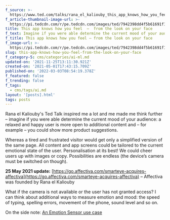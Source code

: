 ```yaml
---
f_source: >-
  https://www.ted.com/talks/rana_el_kaliouby_this_app_knows_how_you_feel_from_the_look_on_your_face/transcript?language=en
f_article-thumbnail-image-url: >-
  https://pi.tedcdn.com/r/pe.tedcdn.com/images/ted/7942398dd4f5b61691f12872b6e787cf53dec95f_2880x1620.jpg?quality=89&w=600
title: This app knows how you feel  –  from the look on your face
f_text: Imagine if you were able determine the current mood of your audience
f_title: This app knows how you feel – from the look on your face
f_image-url: >-
  https://pi.tedcdn.com/r/pe.tedcdn.com/images/ted/7942398dd4f5b61691f12872b6e787cf53dec95f_2880x1620.jpg?quality=89&w=600
slug: this-app-knows-how-you-feel-from-the-look-on-your-face
f_category-5: cms/categories/ai-ml.md
updated-on: '2021-11-25T13:11:30.921Z'
created-on: '2021-05-01T17:43:15.709Z'
published-on: '2022-03-03T08:54:19.378Z'
f_featured: false
f_trending: false
f_tags:
  - cms/tags/ai.md
layout: '[posts].html'
tags: posts
---
```


Rana el Kaliouby's Ted Talk inspired me a lot and me made me think further – imagine if you were able determine the current mood of your audience: a relaxed and happy user is more open to additional content and – for example – you could show more product suggestions.

Whereas a tired and frustrated visitor would get only a simplified version of the same page. All content and app screens could be tailored to the current emotional state of the user. Personalisation at its best! We could cheer users up with images or copy. Possibilities are endless (the device’s camera must be switched on though).

‍**25 May 2021 update:** [https://go.affectiva.com/smarteye-acquires-affectiva](https://go.affectiva.com/smarteye-acquires-affectiva) – Affectiva was founded by Rana el Kaliouby

What if the camera is not available or the user has not granted access? I can think about additional ways to measure emotion and mood: the speed of typing, spelling errors, movement of the phone, sound level and so on.

On the side note: [An Emotion Sensor use case](https://www.technologyreview.com/s/508716/wrist-sensor-tells-you-how-stressed-out-you-are/)

‍

‍
